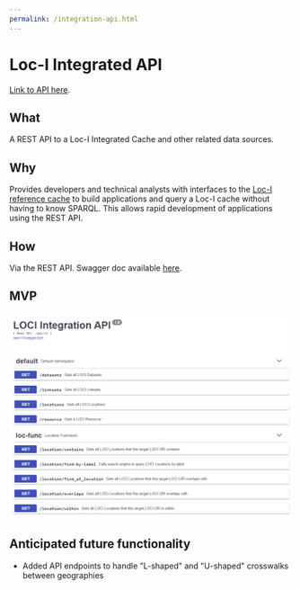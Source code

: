 ```yaml
---
permalink: /integration-api.html
---
```


# Loc-I Integrated API

[Link to API here](https://api2.loci.cat).

## What

A REST API to a Loc-I Integrated Cache and other related data sources.
     
## Why

Provides developers and technical analysts with interfaces to the [Loc-I reference cache](ref-cache.md) to build applications and query a Loc-I cache without having to know SPARQL. This allows rapid development of applications using the REST API.

## How 

Via the REST API. Swagger doc available [here](https://api2.loci.cat/api/v1/doc).

     
## MVP 

![Loc-I Technical Architecture Overview](images/loci-integrated-api-1.PNG "Loc-I Technical Architecture Overview")


## Anticipated future functionality

* Added API endpoints to handle "L-shaped" and "U-shaped" crosswalks between geographies